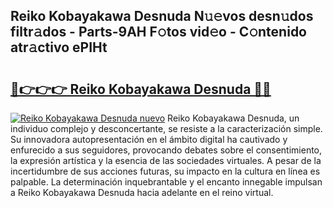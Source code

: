 ## Reiko Kobayakawa Desnuda N𝚞𝚎vos desn𝚞dos filtr𝚊dos - Parts-9AH F𝚘tos vid𝚎o - C𝚘ntenido atr𝚊ctivo ePIHt

# <h2><a href="http://mb1lv5.tromn.icu/?c=Reiko+Kobayakawa+Desnuda">🔗👉👉👉 Reiko Kobayakawa Desnuda 🔗🔗</a></h2>

[![Reiko Kobayakawa Desnuda nuevo](https://i.imgur.com/pEAQMta.gif)](http://mb1lv5.tromn.icu/?c=Reiko+Kobayakawa+Desnuda)
Reiko Kobayakawa Desnuda, un individuo complejo y desconcertante, se resiste a la caracterización simple. Su innovadora autopresentación en el ámbito digital ha cautivado y enfurecido a sus seguidores, provocando debates sobre el consentimiento, la expresión artística y la esencia de las sociedades virtuales. A pesar de la incertidumbre de sus acciones futuras, su impacto en la cultura en línea es palpable. La determinación inquebrantable y el encanto innegable impulsan a Reiko Kobayakawa Desnuda hacia adelante en el reino virtual.
